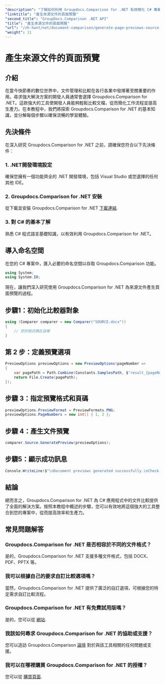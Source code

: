 ```yaml
---
"description": "了解如何利用 Groupdocs.Comparison for .NET 有效簡化 C# 專案中的文件比較流程。"
"linktitle": "產生來源文件的頁面預覽"
"second_title": "GroupDocs.Comparison .NET API"
"title": "產生來源文件的頁面預覽"
"url": "/zh-hant/net/document-comparison/generate-page-previews-source-document/"
"weight": 11
---
```


# 產生來源文件的頁面預覽

## 介紹
在當今快節奏的數位世界中，文件管理和比較在各行各業中發揮著至關重要的作用。尋求強大解決方案的開發人員通常會選擇 Groupdocs.Comparison for .NET。這款強大的工具使開發人員能夠輕鬆比較文檔，從而簡化工作流程並提高生產力。在本教程中，我們將探索 Groupdocs.Comparison for .NET 的基本知識，並分解每個步驟以確保流暢的學習體驗。
## 先決條件
在深入研究 Groupdocs.Comparison for .NET 之前，請確保您符合以下先決條件：
### 1. .NET開發環境設定
確保您擁有一個功能齊全的 .NET 開發環境，包括 Visual Studio 或您選擇的任何其他 IDE。
### 2. Groupdocs.Comparison for .NET 安裝
從下載並安裝 Groupdocs.Comparison for .NET [下載連結](https://releases。groupdocs.com/comparison/net/).
### 3. 對 C# 的基本了解
熟悉 C# 程式語言基礎知識，以有效利用 Groupdocs.Comparison for .NET。

## 導入命名空間
在您的 C# 專案中，匯入必要的命名空間以存取 Groupdocs.Comparison 功能。

```csharp
using System;
using System.IO;
```

現在，讓我們深入研究使用 Groupdocs.Comparison for .NET 為來源文件產生頁面預覽的過程。
## 步驟1：初始化比較器對象
```csharp
using (Comparer comparer = new Comparer("SOURCE.docx"))
{
    // 您的程式碼在這裡
}
```
## 第 2 步：定義預覽選項
```csharp
PreviewOptions previewOptions = new PreviewOptions(pageNumber =>
{
    var pagePath = Path.Combine(Constants.SamplesPath, $"result_{pageNumber}.png");
    return File.Create(pagePath);
});
```
## 步驟 3：指定預覽格式和頁碼
```csharp
previewOptions.PreviewFormat = PreviewFormats.PNG;
previewOptions.PageNumbers = new int[] { 1, 2 };
```
## 步驟 4：產生文件預覽
```csharp
comparer.Source.GeneratePreview(previewOptions);
```
## 步驟5：顯示成功訊息
```csharp
Console.WriteLine($"\nDocument previews generated successfully.\nCheck output in {Directory.GetCurrentDirectory()}.");
```

## 結論
總而言之，Groupdocs.Comparison for .NET 為 C# 應用程式中的文件比較提供了全面的解決方案。按照本教程中概述的步驟，您可以有效地將這個強大的工具整合到您的專案中，從而提高效率和生產力。
## 常見問題解答
### Groupdocs.Comparison for .NET 是否相容於不同的文件格式？
是的，Groupdocs.Comparison for .NET 支援多種文件格式，包括 DOCX、PDF、PPTX 等。
### 我可以根據自己的要求自訂比較選項嗎？
當然，Groupdocs.Comparison for .NET 提供了廣泛的自訂選項，可根據您的特定需求自訂比較流程。
### Groupdocs.Comparison for .NET 有免費試用版嗎？
是的，您可以從 [網站](https://releases。groupdocs.com/).
### 我該如何尋求 Groupdocs.Comparison for .NET 的協助或支援？
您可以造訪 Groupdocs.Comparison [論壇](https://forum.groupdocs.com/c/comparison/12) 對於與該工具相關的任何問題或支援。
### 我可以在哪裡購買 Groupdocs.Comparison for .NET 的授權？
您可以從 [購買頁面](https://purchase。groupdocs.com/buy).